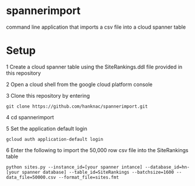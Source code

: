 # spannerimport
command line application that imports a csv file into a cloud spanner table

# Setup

1 Create a cloud spanner table using the SiteRankings.ddl file provided in this repository

2 Open a cloud shell from the google cloud platform console

3 Clone this repository by entering

    git clone https://github.com/hanknac/spannerimport.git

4 cd spannerimport

5 Set the application default login

    gcloud auth application-default login

6 Enter the following to import the 50,000 row csv file into the SiteRankings table

    python sites.py --instance_id=[your spanner intance] --database_id=hn-[your spanner database] --table_id=SiteRankings --batchsize=1600 --data_file=50000.csv --format_file=sites.fmt
    
